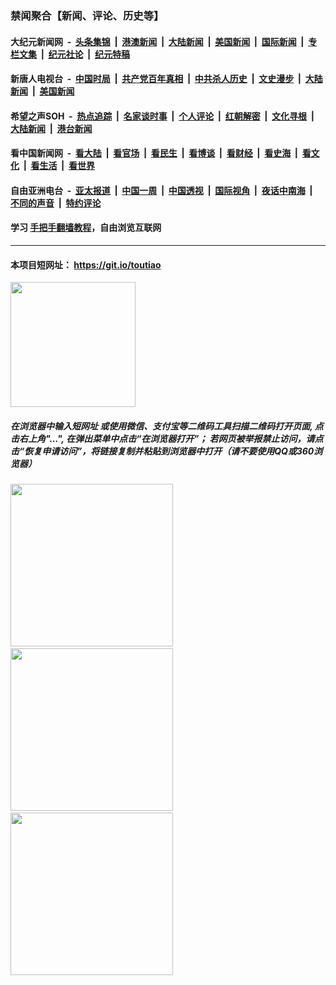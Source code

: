 ### 禁闻聚合【新闻、评论、历史等】

#### 大纪元新闻网 &nbsp;-&nbsp; [头条集锦](indexes/E头条集锦.md?t=03161231) &nbsp;|&nbsp; [港澳新闻](indexes/E港澳新闻.md?t=03161231)  &nbsp;|&nbsp; [大陆新闻](indexes/E大陆新闻.md?t=03161231) &nbsp;|&nbsp; [美国新闻](indexes/E美国新闻.md?t=03161231) &nbsp;|&nbsp; [国际新闻](indexes/E国际新闻.md?t=03161231) &nbsp;|&nbsp; [专栏文集](indexes/E专栏文集.md?t=03161231) &nbsp;|&nbsp; [纪元社论](indexes/E纪元社论.md?t=03161231) &nbsp;|&nbsp; [纪元特稿](indexes/E纪元特稿.md?t=03161231) 

#### 新唐人电视台 &nbsp;-&nbsp; [中国时局](indexes/N中国时局.md?t=03161231) &nbsp;|&nbsp; [共产党百年真相](indexes/N共产党百年真相.md?t=03161231) &nbsp;|&nbsp; [中共杀人历史](indexes/N中共杀人历史.md?t=03161231) &nbsp;|&nbsp; [文史漫步](indexes/N文史漫步.md?t=03161231) &nbsp;|&nbsp; [大陆新闻](indexes/N大陆新闻.md?t=03161231) &nbsp;|&nbsp; [美国新闻](indexes/N美国新闻.md?t=03161231)

#### 希望之声SOH &nbsp;-&nbsp; [热点追踪](indexes/H热点追踪.md?t=03161231) &nbsp;|&nbsp; [名家谈时事](indexes/H名家谈时事.md?t=03161231) &nbsp;|&nbsp; [个人评论](indexes/H个人评论.md?t=03161231)  &nbsp;|&nbsp; [红朝解密](indexes/H红朝解密.md?t=03161231) &nbsp;|&nbsp; [文化寻根](indexes/H文化寻根.md?t=03161231) &nbsp;|&nbsp; [大陆新闻](indexes/H大陆新闻.md?t=03161231) &nbsp;|&nbsp; [港台新闻](indexes/H港台新闻.md?t=03161231)

#### 看中国新闻网 &nbsp;-&nbsp; [看大陆](indexes/S看大陆.md?t=03161231) &nbsp;|&nbsp; [看官场](indexes/S看官场.md?t=03161231) &nbsp;|&nbsp; [看民生](indexes/S看民生.md?t=03161231)  &nbsp;|&nbsp; [看博谈](indexes/S看博谈.md?t=03161231) &nbsp;|&nbsp; [看财经](indexes/S看财经.md?t=03161231) &nbsp;|&nbsp; [看史海](indexes/S看史海.md?t=03161231) &nbsp;|&nbsp; [看文化](indexes/S看文化.md?t=03161231) &nbsp;|&nbsp; [看生活](indexes/S看生活.md?t=03161231) &nbsp;|&nbsp; [看世界](indexes/S看世界.md?t=03161231)

#### 自由亚洲电台 &nbsp;-&nbsp; [亚太报道](indexes/R亚太报道.md?t=03161231) &nbsp;|&nbsp; [中国一周](indexes/R中国一周.md?t=03161231) &nbsp;|&nbsp; [中国透视](indexes/R中国透视.md?t=03161231)  &nbsp;|&nbsp; [国际视角](indexes/R国际视角.md?t=03161231) &nbsp;|&nbsp; [夜话中南海](indexes/R夜话中南海.md?t=03161231) &nbsp;|&nbsp; [不同的声音](indexes/R不同的声音.md?t=03161231) &nbsp;|&nbsp; [特约评论](indexes/R特约评论.md?t=03161231)

#### 学习 [手把手翻墙教程](https://github.com/gfw-breaker/guides/wiki)，自由浏览互联网

----

#### 本项目短网址： https://git.io/toutiao
<img src="https://raw.githubusercontent.com/gfw-breaker/banned-news/master/scripts/img/qr.png" width="200px"/>  

##### 在浏览器中输入短网址 或使用微信、支付宝等二维码工具扫描二维码打开页面, 点击右上角"...", 在弹出菜单中点击“在浏览器打开”； 若网页被举报禁止访问，请点击“恢复申请访问”，将链接复制并粘贴到浏览器中打开（请不要使用QQ或360浏览器）

<img src="https://raw.githubusercontent.com/gfw-breaker/banned-news/master/scripts/img/1.png" width="260px"/> &nbsp; <img src="https://raw.githubusercontent.com/gfw-breaker/banned-news/master/scripts/img/2.png" width="260px"/> &nbsp; <img src="https://raw.githubusercontent.com/gfw-breaker/banned-news/master/scripts/img/3.png" width="260px"/>
